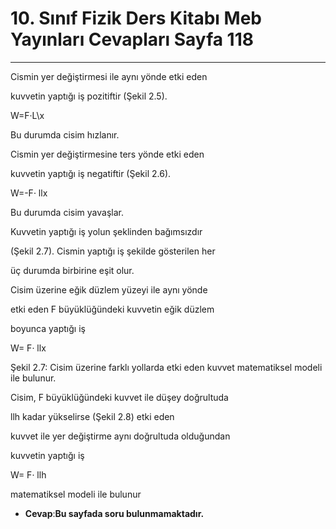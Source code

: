 # 10. Sınıf Fizik Ders Kitabı Meb Yayınları Cevapları Sayfa 118

---

Cismin yer değiştirmesi ile aynı yönde etki eden

 kuvvetin yaptığı iş pozitiftir (Şekil 2.5).

 W=F·L\x

 Bu durumda cisim hızlanır.

Cismin yer değiştirmesine ters yönde etki eden

 kuvvetin yaptığı iş negatiftir (Şekil 2.6).

 W=-F· llx

 Bu durumda cisim yavaşlar.

Kuvvetin yaptığı iş yolun şeklinden bağımsızdır

 (Şekil 2.7). Cismin yaptığı iş şekilde gösterilen her

 üç durumda birbirine eşit olur.

 Cisim üzerine eğik düzlem yüzeyi ile aynı yönde

 etki eden F büyüklüğündeki kuvvetin eğik düzlem

 boyunca yaptığı iş

 W= F· llx

 Şekil 2.7: Cisim üzerine farklı yollarda etki eden kuvvet matematiksel modeli ile bulunur.

Cisim, F büyüklüğündeki kuvvet ile düşey doğrultuda

 llh kadar yükselirse (Şekil 2.8) etki eden

 kuvvet ile yer değiştirme aynı doğrultuda olduğundan

 kuvvetin yaptığı iş

 W= F· llh

 matematiksel modeli ile bulunur

-   **Cevap**:**Bu sayfada soru bulunmamaktadır.**